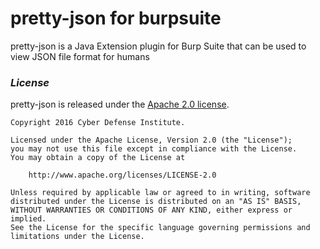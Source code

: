 # pretty-json for burpsuite

pretty-json is a Java Extension plugin for Burp Suite that can be used to view JSON file format for humans

### *License*

pretty-json is released under the [Apache 2.0 license](LICENSE).

```
Copyright 2016 Cyber Defense Institute.

Licensed under the Apache License, Version 2.0 (the "License");
you may not use this file except in compliance with the License.
You may obtain a copy of the License at

    http://www.apache.org/licenses/LICENSE-2.0

Unless required by applicable law or agreed to in writing, software
distributed under the License is distributed on an "AS IS" BASIS,
WITHOUT WARRANTIES OR CONDITIONS OF ANY KIND, either express or implied.
See the License for the specific language governing permissions and
limitations under the License.
```

